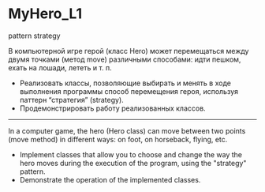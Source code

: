 # MyHero_L1
pattern strategy

В компьютерной игре герой (класс Hero) может перемещаться между двумя точками (метод move) различными способами: идти пешком, ехать на лошади, лететь и т. п. 
* Реализовать классы, позволяющие выбирать и менять в ходе выполнения программы способ перемещения героя, используя паттерн “стратегия” (strategy). 
* Продемонстрировать работу реализованных классов. 

_____________

In a computer game, the hero (Hero class) can move between two points (move method) in different ways: on foot, on horseback, flying, etc. 
* Implement classes that allow you to choose and change the way the hero moves during the execution of the program, using the "strategy" pattern. 
* Demonstrate the operation of the implemented classes. 

